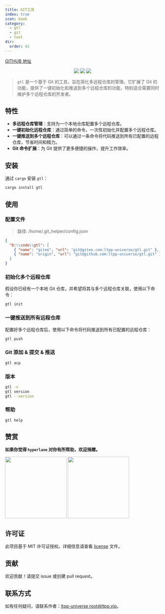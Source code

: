 ```yaml
---
title: GIT工具
index: true
icon: book
category:
  - gtl
  - git
  - tool
dir:
  order: 41
---
```


<Share colorful />

[GITHUB 地址](https://github.com/ltpp-universe/gtl)

<center>

[![](https://img.shields.io/crates/v/gtl.svg)](https://crates.io/crates/gtl)
[![](https://img.shields.io/crates/d/gtl.svg)](https://img.shields.io/crates/d/gtl.svg)
[![](https://img.shields.io/crates/l/gtl.svg)](./license)

</center>

> `gtl` 是一个基于 Git 的工具，旨在简化多远程仓库的管理。它扩展了 Git 的功能，提供了一键初始化和推送到多个远程仓库的功能，特别适合需要同时维护多个远程仓库的开发者。

## 特性

- **多远程仓库管理**：支持为一个本地仓库配置多个远程仓库。
- **一键初始化远程仓库**：通过简单的命令，一次性初始化并配置多个远程仓库。
- **一键推送到多个远程仓库**：可以通过一条命令将代码推送到所有已配置的远程仓库，节省时间和精力。
- **Git 命令扩展**：为 Git 提供了更多便捷的操作，提升工作效率。

## 安装

通过 `cargo` 安装 `gtl`：

```bash
cargo install gtl
```

## 使用

### 配置文件

> 路径: /home/.git_helper/config.json

```json
{
  "D:\\code\\gtl": [
    { "name": "gitee", "url": "git@gitee.com:ltpp-universe/gtl.git" },
    { "name": "origin", "url": "git@github.com:ltpp-universe/gtl.git" }
  ]
}
```

### 初始化多个远程仓库

假设你已经有一个本地 Git 仓库，并希望将其与多个远程仓库关联，使用以下命令：

```bash
gtl init
```

### 一键推送到所有远程仓库

配置好多个远程仓库后，使用以下命令将代码推送到所有已配置的远程仓库：

```bash
gtl push
```

### Git 添加 & 提交 & 推送

```bash
gtl acp
```

### 版本

```bash
gtl -v
gtl version
gtl --version
```

### 帮助

```bash
gtl help
```

## 赞赏

**如果你觉得 `hyperlane` 对你有所帮助，欢迎捐赠。**

<img src="https://docs.ltpp.vip/img/wechat-pay.png" width="200">  
<img src="https://docs.ltpp.vip/img/alipay-pay.jpg" width="200">

## 许可证

此项目基于 MIT 许可证授权。详细信息请查看 [license](license) 文件。

## 贡献

欢迎贡献！请提交 issue 或创建 pull request。

## 联系方式

如有任何疑问，请联系作者：[ltpp-universe <root@ltpp.vip>](mailto:root@ltpp.vip)。

<Bottom />
